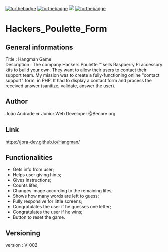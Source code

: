 [![forthebadge](https://forthebadge.com/images/badges/uses-html.svg)](https://forthebadge.com)
[![forthebadge](https://forthebadge.com/images/badges/uses-css.svg)](https://forthebadge.com)
<img src="https://img.shields.io/badge/USES-SASS-blue?style=for-the-badge">
[![forthebadge](https://forthebadge.com/images/badges/made-with-javascript.svg)](https://forthebadge.com)


# Hackers_Poulette_Form



## General informations 
Title       : Hangman Game  
Description : The company Hackers Poulette ™ sells Raspberry Pi accessory kits to build your own. They want to allow their users to contact their support team. My mission was to create a fully-functioning online "contact support" form, in PHP.
It had to display a contact form and process the received answer (sanitize, validate, answer the user).


## Author
João Andrade => Junior Web Developer @Becore.org

## Link
https://jpra-dev.github.io/Hangman/


## Functionalities
- Gets info from user;
- Helps user giving hints;
- Gives instructions;
- Counts lifes;
- Changes image according to the remaining lifes;
- Shows how many words are left to guess;
- Fully responsive for little screens;
- Congratulates the user if he guesses one letter;
- Congratulates the user if he wins;
- Button to reset the game.


## Versioning 
version : V-002
